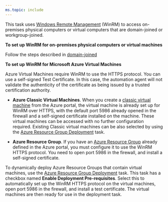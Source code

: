 ```yaml
---
ms.topic: include
---
```


<!-- Windows Remote Management details and setup -->

This task uses [Windows Remote Management](https://msdn.microsoft.com/en-us/library/aa384426.aspx)
(WinRM) to access 
on-premises physical computers or virtual computers that are
domain-joined or workgroup-joined. 

**To set up WinRM for on-premises physical computers or virtual machines**

Follow the steps described in [domain-joined](../../apps/cd/deploy-webdeploy-iis-winrm.md)

**To set up WinRM for Microsoft Azure Virtual Machines**

Azure Virtual Machines require WinRM to use the HTTPS protocol. 
You can use a self-signed Test Certificate. In this case, the
automation agent will not validate the authenticity of the 
certificate as being issued by a trusted certification authority.

* **Azure Classic Virtual Machines**. When you create a 
[classic virtual machine](https://azure.microsoft.com/en-us/documentation/articles/virtual-machines-windows-tutorial-classic-portal/)
from the Azure portal, the virtual machine is already set up for 
WinRM over HTTPS, with the default port 5986 already opened in the firewall
and a self-signed certificate installed on the machine. These virtual 
machines can be accessed with no further configuration required.
Existing Classic virtual machines can be also selected by using the 
[Azure Resource Group Deployment](https://github.com/Microsoft/vsts-tasks/tree/master/Tasks/AzureResourceGroupDeployment)
task.

* **Azure Resource Group**. If you have an 
[Azure Resource Group](https://azure.microsoft.com/en-us/documentation/articles/virtual-machines-windows-hero-tutorial/)
already defined in the Azure portal, you must configure it to use the WinRM HTTPS 
protocol. You need to open port 5986 in the firewall, and install a 
self-signed certificate. 

To dynamically deploy Azure Resource Groups that contain virtual machines, use the 
[Azure Resource Group Deployment](https://github.com/Microsoft/vsts-tasks/tree/master/Tasks/AzureResourceGroupDeployment)
task. This task has a checkbox named **Enable Deployment Pre-requisites**. Select 
this to automatically set up the WinRM HTTPS protocol on the virtual machines, 
open port 5986 in the firewall, and install a test certificate. The virtual machines 
are then ready for use in the deployment task.
